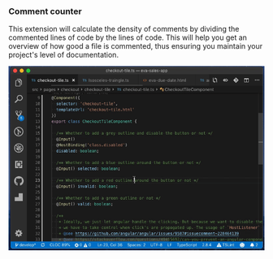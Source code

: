 ### Comment counter

This extension will calculate the density of comments by dividing the commented lines of code by the lines of code. This will help you
get an overview of how good a file is commented, thus ensuring you maintain your project's level of documentation.

![demo](https://raw.githubusercontent.com/realappie/vscode-doc-extension/master/assets/demo.gif)